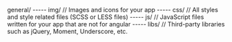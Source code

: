 general/
----- img/      // Images and icons for your app
----- css/      // All styles and style related files (SCSS or LESS files)
----- js/       // JavaScript files written for your app that are not for angular
----- libs/     // Third-party libraries such as jQuery, Moment, Underscore, etc.